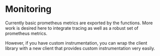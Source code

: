 # Monitoring

Currently basic prometheus metrics are exported by the functions. More work is desired here to integrate tracing as well as a robust set of prometheus metrics.

However, if you have custom instrumentation, you can wrap the client library with a new client that provides custom instrumentation very easily.
